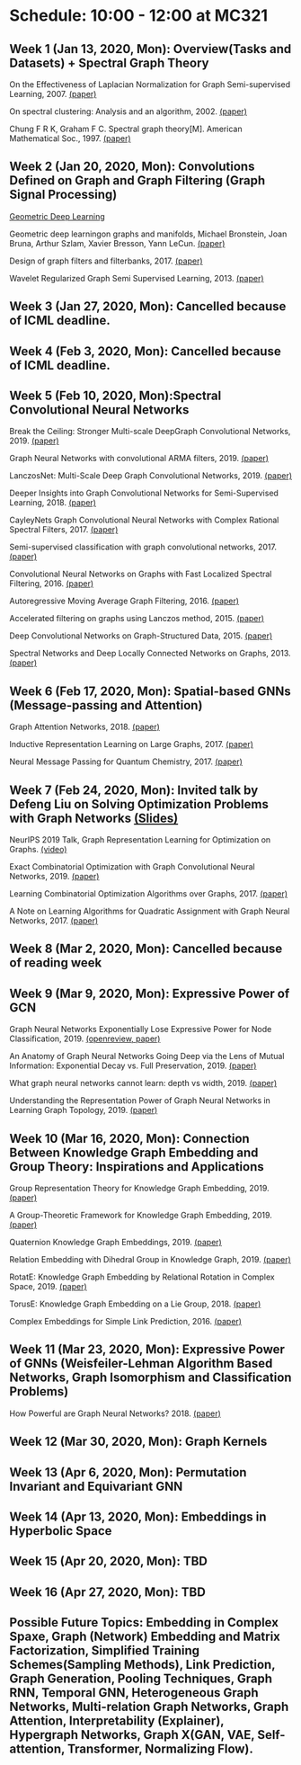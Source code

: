 # Schedule: 10:00 - 12:00 at MC321

## Week 1 (Jan 13, 2020, Mon): Overview(Tasks and Datasets) + Spectral Graph Theory

On the Effectiveness of Laplacian Normalization for Graph Semi-supervised Learning, 2007. [(paper)](http://riejohnson.com/rie/JZ07_Laplacian.pdf)

On spectral clustering: Analysis and an algorithm, 2002. [(paper)](https://papers.nips.cc/paper/2092-on-spectral-clustering-analysis-and-an-algorithm.pdf)

Chung F R K, Graham F C. Spectral graph theory[M]. American Mathematical Soc., 1997. [(paper)](https://b-ok.cc/book/1133167/fba36a)

## Week 2 (Jan 20, 2020, Mon): Convolutions Defined on Graph and Graph Filtering (Graph Signal Processing)

[Geometric Deep Learning](http://geometricdeeplearning.com/)

Geometric deep learningon graphs and manifolds, Michael Bronstein, Joan Bruna, Arthur Szlam, Xavier Bresson, Yann LeCun. [(paper)](https://www.dropbox.com/s/99eyutemrdb17kj/SIAM%202018.pdf?dl=0)

Design of graph filters and filterbanks, 2017. [(paper)](https://arxiv.org/pdf/1711.02046.pdf)

Wavelet Regularized Graph Semi Supervised Learning, 2013. [(paper)](http://citeseerx.ist.psu.edu/viewdoc/download?doi=10.1.1.600.9672&rep=rep1&type=pdf)

## Week 3 (Jan 27, 2020, Mon): Cancelled because of ICML deadline.

## Week 4 (Feb 3, 2020, Mon): Cancelled because of ICML deadline.

## Week 5 (Feb 10, 2020, Mon):Spectral Convolutional Neural Networks

Break the Ceiling: Stronger Multi-scale DeepGraph Convolutional Networks, 2019. [(paper)](https://arxiv.org/pdf/1906.02174.pdf)

Graph Neural Networks with convolutional ARMA filters, 2019. [(paper)](https://arxiv.org/pdf/1901.01343.pdf)

LanczosNet: Multi-Scale Deep Graph Convolutional Networks, 2019. [(paper)](https://arxiv.org/pdf/1901.01484.pdf)

Deeper Insights into Graph Convolutional Networks for Semi-Supervised Learning, 2018. [(paper)](https://arxiv.org/pdf/1801.07606.pdf)

CayleyNets Graph Convolutional Neural Networks with Complex Rational Spectral Filters, 2017. [(paper)](https://arxiv.org/pdf/1705.07664.pdf)

Semi-supervised classification with graph convolutional networks, 2017. [(paper)](https://arxiv.org/pdf/1609.02907.pdf)
 
Convolutional Neural Networks on Graphs with Fast Localized Spectral Filtering, 2016. [(paper)](https://arxiv.org/pdf/1606.09375.pdf)
 
Autoregressive Moving Average Graph Filtering, 2016. [(paper)](https://arxiv.org/pdf/1602.04436.pdf)

Accelerated filtering on graphs using Lanczos method, 2015. [(paper)](https://arxiv.org/pdf/1509.04537.pdf)

Deep Convolutional Networks on Graph-Structured Data, 2015. [(paper)](https://arxiv.org/pdf/1506.05163.pdf)

Spectral Networks and Deep Locally Connected Networks on Graphs, 2013. [(paper)](https://arxiv.org/pdf/1312.6203.pdf)


## Week 6 (Feb 17, 2020, Mon): Spatial-based GNNs (Message-passing and Attention)

Graph Attention Networks, 2018. [(paper)](https://arxiv.org/pdf/1710.10903.pdf)

Inductive Representation Learning on Large Graphs, 2017. [(paper)](https://cs.stanford.edu/people/jure/pubs/graphsage-nips17.pdf)

Neural Message Passing for Quantum Chemistry, 2017. [(paper)](https://arxiv.org/pdf/1704.01212.pdf)

## Week 7 (Feb 24, 2020, Mon): Invited talk by Defeng Liu on Solving Optimization Problems with Graph Networks [(Slides)](https://github.com/SitaoLuan/Learning-on-Graphs-Reading-Group/blob/master/GNNsOpt_DefengLiu.pdf)

NeurIPS 2019 Talk, Graph Representation Learning for Optimization on Graphs. [(video)](https://slideslive.com/38921873/graph-representation-learning-4)

Exact Combinatorial Optimization with Graph Convolutional Neural Networks, 2019. [(paper)](https://arxiv.org/pdf/1906.01629.pdf)

Learning Combinatorial Optimization Algorithms over Graphs, 2017. [(paper)](https://papers.nips.cc/paper/7214-learning-combinatorial-optimization-algorithms-over-graphs.pdf)

A Note on Learning Algorithms for Quadratic Assignment with Graph Neural Networks, 2017. [(paper)](https://www.padl.ws/papers/Paper%2017.pdf)

## Week 8 (Mar 2, 2020, Mon):  Cancelled because of reading week

## Week 9 (Mar 9, 2020, Mon):  Expressive Power of GCN

Graph Neural Networks Exponentially Lose Expressive Power for Node Classification, 2019. [(openreview, ](https://openreview.net/forum?id=S1ldO2EFPr) [paper)](https://arxiv.org/pdf/1905.10947.pdf)

An Anatomy of Graph Neural Networks Going Deep via the Lens of Mutual Information: Exponential Decay vs. Full Preservation, 2019. [(paper)](https://arxiv.org/pdf/1910.04499.pdf)

What graph neural networks cannot learn: depth vs width, 2019. [(paper)](https://arxiv.org/pdf/1907.03199.pdf)

Understanding the Representation Power of Graph Neural Networks in Learning Graph Topology, 2019. [(paper)](https://arxiv.org/pdf/1907.05008.pdf)

## Week 10 (Mar 16, 2020, Mon): Connection Between Knowledge Graph Embedding and Group Theory: Inspirations and Applications

Group Representation Theory for Knowledge Graph Embedding, 2019. [(paper)](https://grlearning.github.io/papers/15.pdf)

A Group-Theoretic Framework for Knowledge Graph Embedding, 2019. [(paper)](https://openreview.net/pdf?id=r1e30AEKPr)

Quaternion Knowledge Graph Embeddings, 2019. [(paper)](https://arxiv.org/pdf/1904.10281.pdf)

Relation Embedding with Dihedral Group in Knowledge Graph, 2019. [(paper)](https://www.aclweb.org/anthology/P19-1026.pdf)

RotatE: Knowledge Graph Embedding by Relational Rotation in Complex Space, 2019. [(paper)](https://arxiv.org/pdf/1902.10197.pdf)

TorusE: Knowledge Graph Embedding on a Lie Group, 2018. [(paper)](https://arxiv.org/abs/1711.05435)

Complex Embeddings for Simple Link Prediction, 2016. [(paper)](http://proceedings.mlr.press/v48/trouillon16.pdf)

## Week 11 (Mar 23, 2020, Mon): Expressive Power of GNNs (Weisfeiler-Lehman Algorithm Based Networks, Graph Isomorphism and Classification Problems)

How Powerful are Graph Neural Networks? 2018. [(paper)](https://arxiv.org/pdf/1810.00826.pdf)

## Week 12 (Mar 30, 2020, Mon): Graph Kernels

## Week 13 (Apr 6, 2020, Mon): Permutation Invariant and Equivariant GNN

## Week 14 (Apr 13, 2020, Mon): Embeddings in Hyperbolic Space

## Week 15 (Apr 20, 2020, Mon): TBD

## Week 16 (Apr 27, 2020, Mon): TBD

## Possible Future Topics: Embedding in Complex Spaxe, Graph (Network) Embedding and Matrix Factorization, Simplified Training Schemes(Sampling Methods), Link Prediction, Graph Generation, Pooling Techniques, Graph RNN, Temporal GNN, Heterogeneous Graph Networks, Multi-relation Graph Networks, Graph Attention, Interpretability (Explainer), Hypergraph Networks, Graph X(GAN, VAE, Self-attention, Transformer, Normalizing Flow).

